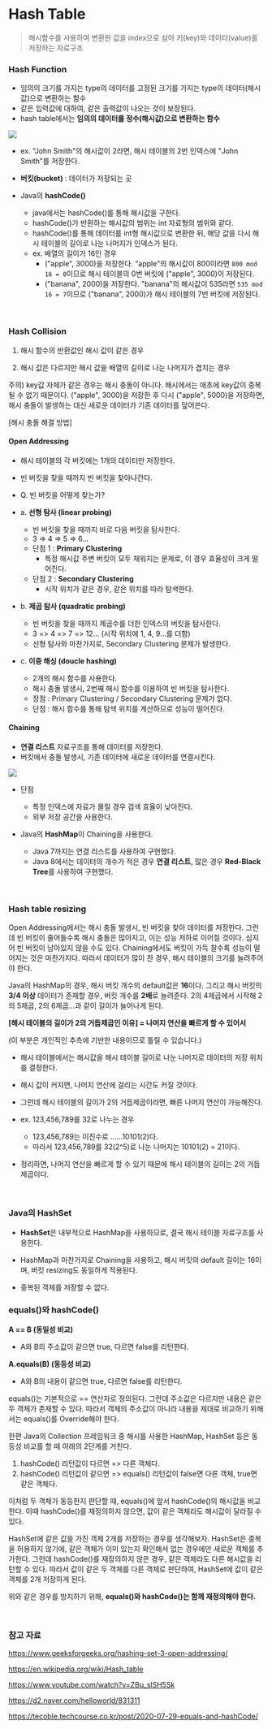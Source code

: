 # Hash Table

> 해시함수를 사용하여 변환한 값을 index으로 삼아 키(key)와 데이터(value)를 저장하는 자료구조

### Hash Function

- 임의의 크기를 가지는 type의 데이터를 고정된 크기를 가지는 type의 데이터(해시값)으로 변환하는 함수
- 같은 입력값에 대하여, 같은 출력값이 나오는 것이 보장된다.
- hash table에서는 **임의의 데이터를 정수(해시값)으로 변환하는 함수**

![](./cs.assets/hash_table.png)

- ex. "John Smith"의 해시값이 2라면, 해시 테이블의 2번 인덱스에 "John Smith"를 저장한다.
- **버킷(bucket)** : 데이터가 저장되는 곳

- Java의 **hashCode()**
  - java에서는 hashCode()를 통해 해시값을 구한다.
  - hashCode()가 반환하는 해시값의 범위는 int 자료형의 범위와 같다.
  - hashCode()를 통해 데이터를 int형 해시값으로 변환한 뒤, 해당 값을 다시 해시 테이블의 길이로 나눈 나머지가 인덱스가 된다.
  - ex. 배열의 길이가 16인 경우
    - ("apple", 3000)을 저장한다. "apple"의 해시값이 800이라면 `800 mod 16 = 0`이므로 해시 테이블의 0번 버킷에 ("apple", 3000)이 저장된다.
    - ("banana", 2000)을 저장한다. "banana"의 해시값이 535라면 `535 mod 16 = 7`이므로 ("banana", 2000)가 해시 테이블의 7번 버킷에 저장된다.

<br>

### Hash Collision

1. 해시 함수의 반환값인 해시 값이 같은 경우

2. 해시 값은 다르지만 해시 값을 배열의 길이로 나눈 나머지가 겹치는 경우

주의) key값 자체가 같은 경우는 해시 충돌이 아니다. 해시에서는 애초에 key값이 중복될 수 없기 때문이다. ("apple", 3000)을 저장한 후 다시 ("apple", 5000)을 저장하면, 해시 충돌이 발생하는 대신 새로운 데이터가 기존 데이터를 덮어쓴다.



[해시 충돌 해결 방법]

#### **Open Addressing**

- 해시 테이블의 각 버킷에는 1개의 데이터만 저장한다.
- 빈 버킷을 찾을 때까지 빈 버킷을 찾아나간다.

- Q. 빈 버킷을 어떻게 찾는가?
- a. **선형 탐사 (linear probing)**
  - 빈 버킷을 찾을 때까지 바로 다음 버킷을 탐사한다.
  - 3 => 4 => 5 => 6...
  - 단점 1 : **Primary Clustering**
    - 특정 해시값 주변 버킷이 모두 채워지는 문제로, 이 경우 효율성이 크게 떨어진다.
  - 단점 2 : **Secondary Clustering**
    - 시작 위치가 같은 경우, 같은 위치를 따라 탐색한다.
- b. **제곱 탐사 (quadratic probing)**
  - 빈 버킷을 찾을 때까지 제곱수를 더한 인덱스의 버킷을 탐사한다.
  - 3 => 4 => 7 => 12... (시작 위치에 1, 4, 9...를 더함)
  - 선형 탐사와 마찬가지로, Secondary Clustering 문제가 발생한다.

- c. **이중 해싱 (doucle hashing)**
  - 2개의 해시 함수를 사용한다.
  - 해시 충돌 발생시, 2번째 해시 함수를 이용하여 빈 버킷을 탐사한다.
  - 장점 : Primary Clustering / Secondary Clustering 문제가 없다.
  - 단점 : 해시 함수를 통해 탐색 위치를 계산하므로 성능이 떨어진다.

#### Chaining

- **연결 리스트** 자료구조를 통해 데이터를 저장한다.
- 버킷에서 충돌 발생시, 기존 데이터에 새로운 데이터를 연결시킨다.

![](./cs.assets/chaining.png)

- 단점
  - 특정 인덱스에 자료가 몰릴 경우 검색 효율이 낮아진다.
  - 외부 저장 공간을 사용한다.

- Java의 **HashMap**이 Chaining을 사용한다.
  - Java 7까지는 연결 리스트를 사용하여 구현했다.
  - Java 8에서는 데이터의 개수가 적은 경우 **연결 리스트**, 많은 경우 **Red-Black Tree**를 사용하여 구현했다.

<br>

### Hash table resizing

Open Addressing에서는 해시 충돌 발생시, 빈 버킷을 찾아 데이터를 저장한다. 그런데 빈 버킷이 줄어들수록 해시 충돌은 많아지고, 이는 성능 저하로 이어질 것이다. 심지어 빈 버킷이 남아있지 않을 수도 있다. Chaining에서도 버킷이 가득 찰수록 성능이 떨어지는 것은 마찬가지다. 따라서 데이터가 많이 찬 경우, 해시 테이블의 크기를 늘려주어야 한다.

Java의 HashMap의 경우, 해시 버킷 개수의 default값은 **16**이다. 그리고 해시 버킷의 **3/4 이상** 데이터가 존재할 경우, 버킷 개수를 **2배**로 늘려준다. 2의 4제곱에서 시작해 2의 5제곱, 2의 6제곱...과 같이 길이가 늘어나게 된다.

**[해시 테이블의 길이가 2의 거듭제곱인 이유] = 나머지 연산을 빠르게 할 수 있어서**

(이 부분은 개인적인 추측에 기반한 내용이므로 틀릴 수 있습니다.)

- 해시 테이블에서는 해시값을 해시 테이블 길이로 나눈 나머지로 데이터의 저장 위치를 결정한다. 
- 해시 값이 커지면, 나머지 연산에 걸리는 시간도 커질 것이다.
- 그런데 해시 테이블의 길이가 2의 거듭제곱이라면, 빠른 나머지 연산이 가능해진다.
- ex. 123,456,789를 32로 나누는 경우
  - 123,456,789는 이진수로 ......10101(2)다.
  - 따라서 123,456,789를 32(2^5)로 나눈 나머지는 10101(2) = 21이다.

- 정리하면, 나머지 연산을 빠르게 할 수 있기 때문에 해시 테이블의 길이는 2의 거듭제곱이다.

<br>

### Java의 HashSet

- **HashSet**은 내부적으로 HashMap을 사용하므로, 결국 해시 테이블 자료구조를 사용한다.

- HashMap과 마찬가지로 Chaining을 사용하고, 해시 버킷의 default 길이는 16이며, 버킷 resizing도 동일하게 적용된다.
- 중복된 객체를 저장할 수 없다.



### equals()와 hashCode()

**A == B (동일성 비교)** 

- A와 B의 주소값이 같으면 true, 다르면 false를 리턴한다.

**A.equals(B) (동등성 비교)**

- A와 B의 내용이 같으면 true, 다르면 false를 리턴한다.



equals()는 기본적으로 == 연산자로 정의된다. 그런데 주소값은 다르지만 내용은 같은 두 객체가 존재할 수 있다. 따라서 객체의 주소값이 아니라 내용을 제대로 비교하기 위해서는 equals()를 Override해야 한다.



한편 Java의 Collection 프레임워크 중 해시를 사용한 HashMap, HashSet 등은 동등성 비교를 할 때 아래의 2단계를 거친다.

1. hashCode() 리턴값이 다르면 => 다른 객체다.
2. hashCode() 리턴값이 같으면 => equals() 리턴값이 false면 다른 객체, true면 같은 객체다.

이처럼 두 객체가 동등한지 판단할 때, equals()에 앞서 hashCode()의 해시값을 비교한다. 이때 hashCode()를 재정의하지 않으면, 값이 같은 객체라도 해시값이 달라질 수 있다. 

HashSet에 같은 값을 가진 객체 2개를 저장하는 경우를 생각해보자. HashSet은 중복을 허용하지 않기에, 같은 객체가 이미 있는지 확인해서 없는 경우에만 새로운 객체를 추가한다. 그런데 hashCode()를 재정의하지 않은 경우, 같은 객체라도 다른 해시값을 리턴할 수 있다. 따라서 값이 같은 두 객체를 다른 객체로 판단하여, HashSet에 값이 같은 객체를 2개 저장하게 된다.

위와 같은 경우를 방지하기 위해, **equals()와 hashCode()는 함께 재정의해야 한다.**

<br>

### 참고 자료

https://www.geeksforgeeks.org/hashing-set-3-open-addressing/

https://en.wikipedia.org/wiki/Hash_table

https://www.youtube.com/watch?v=ZBu_slSH5Sk

https://d2.naver.com/helloworld/831311

https://tecoble.techcourse.co.kr/post/2020-07-29-equals-and-hashCode/